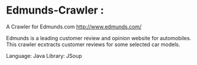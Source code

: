 # Edmunds-Crawler : 

A Crawler for Edmunds.com http://www.edmunds.com/

Edmunds is a leading customer review and opinion website for automobiles. This crawler ecxtracts customer reviews for some selected car models.

Language: Java
Library: JSoup




